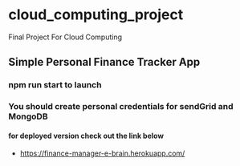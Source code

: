 # cloud_computing_project
Final Project For Cloud Computing

## Simple Personal Finance Tracker App

### npm run start to launch

### You should create personal credentials for sendGrid and MongoDB

#### for deployed version check out the link below
* https://finance-manager-e-brain.herokuapp.com/
